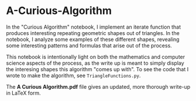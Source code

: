 # A-Curious-Algorithm

In the "Curious Algorithm" notebook, I implement an iterate function that produces interesting 
repeating geometric shapes out of triangles.  In the notebook, I analyze some examples of these different shapes,
revealing some interesting patterns and formulas that arise out of the process.

This notebook is intentionally light on both the mathematics and computer science aspects of the process,
as the write up is meant to simply display the interesing shapes this algorithm "comes up with".  To see the
code that I wrote to make the algorithm, see `TriangleFunctions.py`.

The **A Curious Algorithm.pdf** file gives an updated, more thorough write-up in LaTeX form.

